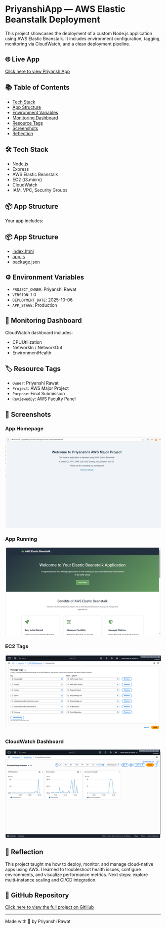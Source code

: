 # PriyanshiApp — AWS Elastic Beanstalk Deployment

This project showcases the deployment of a custom Node.js application using AWS Elastic Beanstalk. It includes environment configuration, tagging, monitoring via CloudWatch, and a clean deployment pipeline.

## 🌐 Live App
[Click here to view PriyanshiApp](http://PriyanshiApp-env.eba-2kd2qqqx.us-east-1.elasticbeanstalk.com)

## 📚 Table of Contents
- [Tech Stack](#tech-stack)
- [App Structure](#app-structure)
- [Environment Variables](#environment-variables)
- [Monitoring Dashboard](#monitoring-dashboard)
- [Resource Tags](#resource-tags)
- [Screenshots](#screenshots)
- [Reflection](#reflection)

## 🛠️ Tech Stack
- Node.js
- Express
- AWS Elastic Beanstalk
- EC2 (t3.micro)
- CloudWatch
- IAM, VPC, Security Groups

## 📦 App Structure

Your app includes:
## 📦 App Structure

- [index.html](https://github.com/priyanshi-r76/PriyanshiApp/blob/main/index.html)
- [app.js](https://github.com/priyanshi-r76/PriyanshiApp/blob/main/app.js)
- [package.json](https://github.com/priyanshi-r76/PriyanshiApp/blob/main/package.json)

## ⚙️ Environment Variables
- `PROJECT_OWNER`: Priyanshi Rawat
- `VERSION`: 1.0
- `DEPLOYMENT_DATE`: 2025-10-06
- `APP_STAGE`: Production

## 🧠 Monitoring Dashboard
CloudWatch dashboard includes:
- CPUUtilization
- NetworkIn / NetworkOut
- EnvironmentHealth

## 🏷️ Resource Tags
- `Owner`: Priyanshi Rawat
- `Project`: AWS Major Project
- `Purpose`: Final Submission
- `ReviewedBy`: AWS Faculty Panel

## 📸 Screenshots

### App Homepage
![App Homepage](screenshots/app-homepage.png)

### App Running
![App Screenshot](screenshots/app-running.png)

### EC2 Tags
![EC2 Tags](screenshots/ec2-tags.png)

### CloudWatch Dashboard
![CloudWatch](screenshots/cloudwatch.png)

## 📝 Reflection
This project taught me how to deploy, monitor, and manage cloud-native apps using AWS. I learned to troubleshoot health issues, configure environments, and visualize performance metrics. Next steps: explore multi-instance scaling and CI/CD integration.

## 🔗 GitHub Repository
[Click here to view the full project on GitHub](https://github.com/priyanshi-r76/PriyanshiApp)

---

Made with 💙 by Priyanshi Rawat
